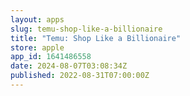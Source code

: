 ```yaml
---
layout: apps
slug: temu-shop-like-a-billionaire
title: "Temu: Shop Like a Billionaire"
store: apple
app_id: 1641486558
date: 2024-08-07T03:08:34Z
published: 2022-08-31T07:00:00Z
---
```

